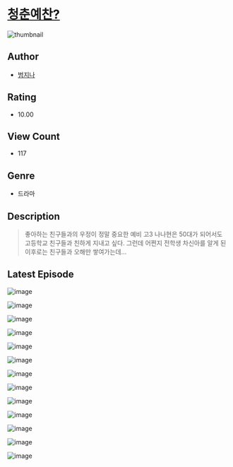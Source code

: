 # [청춘예찬?](https://comic.naver.com/challenge/list?titleId=811075)
![thumbnail](https://image-comic.pstatic.net/user_contents_data/challenge_comic/2023/05/25/312245/upload_3834645085289734705_480x623.jpeg)

## Author
- [범지나](https://comic.naver.com/artistTitle?id=312245)

## Rating
- 10.00

## View Count
- 117

## Genre
- 드라마

## Description
> 좋아하는 친구들과의 우정이 정말 중요한 예비 고3 나나현은 50대가 되어서도 고등학교 친구들과 친하게 지내고 싶다. 그런데 어쩐지 전학생 차신아를 알게 된 이후로는 친구들과 오해만 쌓여가는데…


## Latest Episode
![image](https://image-comic.pstatic.net/user_contents_data/challenge_comic/2023/05/25/312245/upload_3487533460617388343.jpeg)

![image](https://image-comic.pstatic.net/user_contents_data/challenge_comic/2023/05/25/312245/upload_3918752033208088675.jpeg)

![image](https://image-comic.pstatic.net/user_contents_data/challenge_comic/2023/05/25/312245/upload_3990578729837999417.jpeg)

![image](https://image-comic.pstatic.net/user_contents_data/challenge_comic/2023/05/25/312245/upload_7292562983777559909.jpeg)

![image](https://image-comic.pstatic.net/user_contents_data/challenge_comic/2023/05/25/312245/upload_3762534723280254256.jpeg)

![image](https://image-comic.pstatic.net/user_contents_data/challenge_comic/2023/05/25/312245/upload_3688557363958342454.jpeg)

![image](https://image-comic.pstatic.net/user_contents_data/challenge_comic/2023/05/25/312245/upload_7076671469659893816.jpeg)

![image](https://image-comic.pstatic.net/user_contents_data/challenge_comic/2023/05/25/312245/upload_7089056352229930082.jpeg)

![image](https://image-comic.pstatic.net/user_contents_data/challenge_comic/2023/05/25/312245/upload_7221296849102463283.jpeg)

![image](https://image-comic.pstatic.net/user_contents_data/challenge_comic/2023/05/25/312245/upload_3833233101903378532.jpeg)

![image](https://image-comic.pstatic.net/user_contents_data/challenge_comic/2023/05/25/312245/upload_3760896231073001573.jpeg)

![image](https://image-comic.pstatic.net/user_contents_data/challenge_comic/2023/05/25/312245/upload_3473231222910824547.jpeg)

![image](https://image-comic.pstatic.net/user_contents_data/challenge_comic/2023/05/25/312245/upload_3977580286130073906.jpeg)
